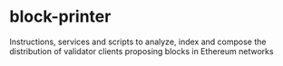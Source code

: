 # block-printer
Instructions, services and scripts to analyze, index and compose the distribution of validator clients proposing blocks in Ethereum networks
